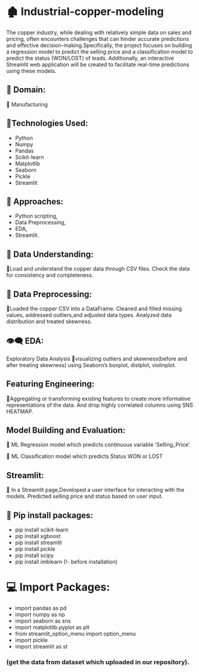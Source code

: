 # 🏚️ Industrial-copper-modeling
The copper industry, while dealing with relatively simple data on sales and pricing, often encounters challenges that can hinder accurate predictions and effective decision-making.Specifically, the project focuses on building a regression model to predict the selling price and a classification model to predict the status (WON/LOST) of leads. Additionally, an interactive Streamlit web application will be created to facilitate real-time predictions using these models.

## 💼 Domain:
🌋 Manufacturing

## 🛅Technologies Used:
* Python
* Numpy
* Pandas
* Scikit-learn
* Matplotlib
* Seaborn
* Pickle
* Streamlit


## 🛅 Approaches:
* Python scripting,
* Data Preprocessing,
* EDA, 
* Streamlit.

## 🛅 Data Understanding:
🌋Load and understand the copper data through CSV files. Check the data for consistency and completeness.

## 🛅 Data Preprocessing:
🌋Loaded the copper CSV into a DataFrame. Cleaned and filled missing values, addressed outliers,and adjusted data types. Analyzed data distribution and treated skewness.

## 👁️‍🗨️ EDA:
Exploratory Data Analysis
🌋visualizing outliers and skewness(before and after treating skewness) using Seaborn’s boxplot, distplot, violinplot.

## Featuring Engineering:
🌋Aggregating or transforming existing features to create more informative representations of the data. And drop highly correlated columns using SNS HEATMAP.

## Model Building and Evaluation:
🌋 ML Regression model which predicts continuous variable ‘Selling_Price’.

🌋 ML Classification model which predicts Status WON or LOST

## Streamlit:
🌋 In a Streamlit page,Developed a user interface for interacting with the models. Predicted selling price and status based on user input.

## 📨 Pip install packages:
* pip install scikit-learn 
* pip install xgboost 
* pip install streamlit 
* pip install pickle
* pip install scipy
* pip install imblearn  (!- before installation)

# 💻 Import Packages:
* import pandas as pd
* import numpy as np
* import seaborn as sns
* import matplotlib.pyplot as plt
* from streamlit_option_menu import option_menu
* import pickle
* import streamlit as st

### (get the data from dataset which uploaded in our repository).
